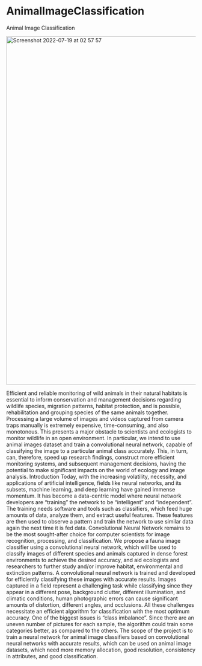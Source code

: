 # AnimalImageClassification
Animal Image Classification

<img width="923" alt="Screenshot 2022-07-19 at 02 57 57" src="https://user-images.githubusercontent.com/100385953/179641318-af800c24-a06d-4fe2-a2b0-6aebf8170f06.png">

Efficient and reliable monitoring of wild animals in their natural habitats is essential to inform conservation and management decisions regarding wildlife species, migration patterns, habitat protection, and is possible, rehabilitation and grouping species of the same animals together. Processing a large volume of images and videos captured from camera traps manually is extremely expensive, time-consuming, and also monotonous. This presents a major obstacle to scientists and ecologists to monitor wildlife in an open environment. In particular, we intend to use animal images dataset and train a convolutional neural network, capable of classifying the image to a particular animal class accurately. This, in turn, can, therefore, speed up research findings, construct more efficient monitoring systems, and subsequent management decisions, having the potential to make significant impacts on the world of ecology and image analysis.
Introduction
Today, with the increasing volatility, necessity, and applications of artificial intelligence, fields like neural networks, and its subsets, machine learning, and deep learning have gained immense momentum. It has become a data-centric model where neural network developers are “training” the network to be “intelligent” and “independent”. The training needs software and tools such as classifiers, which feed huge amounts of data, analyze them, and extract useful features. These features are then used to observe a pattern and train the network to use similar data again the next time it is fed data. Convolutional Neural Network remains to be the most sought-after choice for computer scientists for image recognition, processing, and classification. We propose a fauna image classifier using a convolutional neural network, which will be used to classify images of different species and animals captured in dense forest environments to achieve the desired accuracy, and aid ecologists and researchers to further study and/or improve habitat, environmental and extinction patterns. A convolutional neural network is trained and developed for efficiently classifying these images with accurate results. Images captured in a field represent a challenging task while classifying since they appear in a different pose, background clutter, different illumination, and climatic conditions, human photographic errors can cause significant amounts of distortion, different angles, and occlusions. All these challenges necessitate an efficient algorithm for classification with the most optimum accuracy. One of the biggest issues is “class imbalance”. Since there are an uneven number of pictures for each sample, the algorithm could train some categories better, as compared to the others. The scope of the project is to train a neural network for animal image classifiers based on convolutional neural networks with accurate results, which can be used on animal image datasets, which need more memory allocation, good resolution, consistency in attributes, and good classification.
